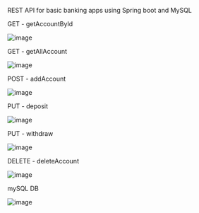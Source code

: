 REST API for basic banking apps using Spring boot and MySQL

GET - getAccountById

![image](https://github.com/user-attachments/assets/213159c0-eba5-4d46-a3e8-289c04a13acf)

GET - getAllAccount

![image](https://github.com/user-attachments/assets/04586bf7-794d-4754-b235-ba81ba62a2d5)

POST - addAccount

![image](https://github.com/user-attachments/assets/3e5a076b-ae76-4b8f-9638-847e9f0fdf40)

PUT - deposit

![image](https://github.com/user-attachments/assets/a76210d1-53db-4ffe-81b5-73ee85aad3f3)

PUT - withdraw

![image](https://github.com/user-attachments/assets/14228959-f6b8-4016-aa2e-7e65aa3624c2)

DELETE - deleteAccount

![image](https://github.com/user-attachments/assets/d13fa46a-3c16-447c-bb8a-37f532a4c50e)

mySQL DB

![image](https://github.com/user-attachments/assets/bc773b3d-d3f7-4b47-a538-3da7a8c99771)

